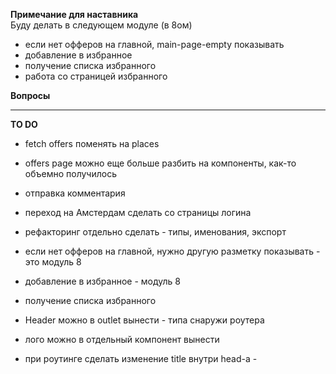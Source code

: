 **Примечание для наставника**  
Буду делать в следующем модуле (в 8ом)
- если нет офферов на главной, main-page-empty показывать
- добавление в избранное
- получение списка избранного
- работа со страницей избранного


**Вопросы**

----
**TO DO**
- fetch offers поменять на places
- offers page можно еще больше разбить на компоненты, как-то объемно получилось
- отправка комментария

- переход на Амстердам сделать со страницы логина

- рефакторинг отдельно сделать - типы, именования, экспорт

- если нет офферов на главной, нужно другую разметку показывать - это модуль 8
- добавление в избранное - модуль 8
- получение списка избранного

- Header можно в outlet вынести - типа снаружи роутера
- лого можно в отдельный компонент вынести
- при роутинге сделать изменение title внутри head-а - <HemletProvider>


